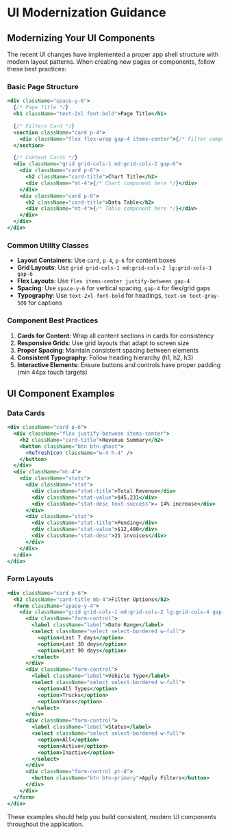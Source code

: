 # UI Modernization Guidance

## Modernizing Your UI Components

The recent UI changes have implemented a proper app shell structure with modern layout patterns. When creating new pages or components, follow these best practices:

### Basic Page Structure

```jsx
<div className="space-y-6">
  {/* Page Title */}
  <h1 className="text-2xl font-bold">Page Title</h1>

  {/* Filters Card */}
  <section className="card p-4">
    <div className="flex flex-wrap gap-4 items-center">{/* Filter components here */}</div>
  </section>

  {/* Content Cards */}
  <div className="grid grid-cols-1 md:grid-cols-2 gap-6">
    <div className="card p-6">
      <h2 className="card-title">Chart Title</h2>
      <div className="mt-4">{/* Chart component here */}</div>
    </div>
    <div className="card p-6">
      <h2 className="card-title">Data Table</h2>
      <div className="mt-4">{/* Table component here */}</div>
    </div>
  </div>
</div>
```

### Common Utility Classes

- **Layout Containers**: Use `card`, `p-4`, `p-6` for content boxes
- **Grid Layouts**: Use `grid grid-cols-1 md:grid-cols-2 lg:grid-cols-3 gap-6`
- **Flex Layouts**: Use `flex items-center justify-between gap-4`
- **Spacing**: Use `space-y-6` for vertical spacing, `gap-4` for flex/grid gaps
- **Typography**: Use `text-2xl font-bold` for headings, `text-sm text-gray-500` for captions

### Component Best Practices

1. **Cards for Content**: Wrap all content sections in cards for consistency
2. **Responsive Grids**: Use grid layouts that adapt to screen size
3. **Proper Spacing**: Maintain consistent spacing between elements
4. **Consistent Typography**: Follow heading hierarchy (h1, h2, h3)
5. **Interactive Elements**: Ensure buttons and controls have proper padding (min 44px touch targets)

## UI Component Examples

### Data Cards

```jsx
<div className="card p-6">
  <div className="flex justify-between items-center">
    <h2 className="card-title">Revenue Summary</h2>
    <button className="btn btn-ghost">
      <RefreshIcon className="w-4 h-4" />
    </button>
  </div>
  <div className="mt-4">
    <div className="stats">
      <div className="stat">
        <div className="stat-title">Total Revenue</div>
        <div className="stat-value">$45,231</div>
        <div className="stat-desc text-success">↗︎ 14% increase</div>
      </div>
      <div className="stat">
        <div className="stat-title">Pending</div>
        <div className="stat-value">$12,480</div>
        <div className="stat-desc">21 invoices</div>
      </div>
    </div>
  </div>
</div>
```

### Form Layouts

```jsx
<div className="card p-6">
  <h2 className="card-title mb-4">Filter Options</h2>
  <form className="space-y-4">
    <div className="grid grid-cols-1 md:grid-cols-2 lg:grid-cols-4 gap-4">
      <div className="form-control">
        <label className="label">Date Range</label>
        <select className="select select-bordered w-full">
          <option>Last 7 days</option>
          <option>Last 30 days</option>
          <option>Last 90 days</option>
        </select>
      </div>
      <div className="form-control">
        <label className="label">Vehicle Type</label>
        <select className="select select-bordered w-full">
          <option>All Types</option>
          <option>Trucks</option>
          <option>Vans</option>
        </select>
      </div>
      <div className="form-control">
        <label className="label">Status</label>
        <select className="select select-bordered w-full">
          <option>All</option>
          <option>Active</option>
          <option>Inactive</option>
        </select>
      </div>
      <div className="form-control pt-8">
        <button className="btn btn-primary">Apply Filters</button>
      </div>
    </div>
  </form>
</div>
```

These examples should help you build consistent, modern UI components throughout the application.
